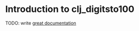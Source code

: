 # Introduction to clj_digitsto100

TODO: write [great documentation](http://jacobian.org/writing/what-to-write/)
